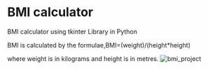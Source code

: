 # BMI calculator
BMI calculator using tkinter Library in Python

BMI is calculated by the formulae,BMI=(weight)/(height*height)

where weight is in kilograms and height is in metres.
![bmi_project](https://user-images.githubusercontent.com/48902030/121766867-83a0dd00-cb72-11eb-99c6-400174ab88bf.PNG)
